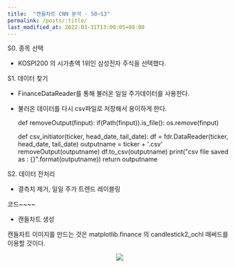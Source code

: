 ```yaml
---
title:  "캔들차트 CNN 분석 - S0~S3" 
permalink: /posts/:title/
last_modified_at: 2022-03-31T13:00:05+09:00
---
```



S0. 종목 선택
 - KOSPI200 의 시가총액 1위인 삼성전자 주식을 선택했다.
 

S1. 데이터 찾기
 - FinanceDataReader를 통해 불러온 일일 주가데이터를 사용한다.
 - 불러온 데이터를 다시 csv파일로 저장해서 용이하게 한다.


    def removeOutput(finput):
        if(Path(finput)).is_file():
            os.remove(finput)
        
    def csv_initiator(ticker, head_date, tail_date):
        df = fdr.DataReader(ticker, head_date, tail_date)
        outputname = ticker + '.csv'
        removeOutput(outputname)
        df.to_csv(outputname)
        print("csv file saved as : {}".format(outputname))
        return outputname



S2. 데이터 전처리
 - 결측치 제거, 일일 주가 트렌드 레이블링

  코드~~~~





 - 캔들차트 생성

캔들차트 이미지를 만드는 것은 matplotlib.finance 의 candlestick2_ochl 매써드를 이용할 것이다.

<p align="center"><img src="{{site.url}}/assets/images/candlestick2_ochl.png"></p>